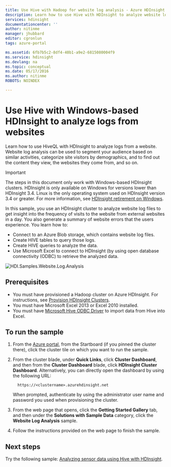 ```yaml
---
title: Use Hive with Hadoop for website log analysis - Azure HDInsight | Microsoft Docs
description: Learn how to use Hive with HDInsight to analyze website logs. You'll use a log file as input into an HDInsight table, and use HiveQL to query the data.
services: hdinsight
documentationcenter: ''
author: nitinme
manager: jhubbard
editor: cgronlun
tags: azure-portal

ms.assetid: 6fb7b5c2-8df4-40b1-a9e2-6815080004f9
ms.service: hdinsight
ms.devlang: na
ms.topic: conceptual
ms.date: 05/17/2016
ms.author: nitinme
ROBOTS: NOINDEX

---
```

# Use Hive with Windows-based HDInsight to analyze logs from websites
Learn how to use HiveQL with HDInsight to analyze logs from a website. Website log analysis can be used to segment your audience based on similar activities, categorize site visitors by demographics, and to find out the content they view, the websites they come from, and so on.

> [!IMPORTANT]
> The steps in this document only work with Windows-based HDInsight clusters. HDInsight is only available on Windows for versions lower than HDInsight 3.4. Linux is the only operating system used on HDInsight version 3.4 or greater. For more information, see [HDInsight retirement on Windows](../hdinsight-component-versioning.md#hdinsight-windows-retirement).

In this sample, you use an HDInsight cluster to analyze website log files to get insight into the frequency of visits to the website from external websites in a day. You also generate a summary of website errors that the users experience. You learn how to:

* Connect to an Azure Blob storage, which contains website log files.
* Create HIVE tables to query those logs.
* Create HIVE queries to analyze the data.
* Use Microsoft Excel to connect to HDInsight (by using open database connectivity (ODBC) to retrieve the analyzed data.

![HDI.Samples.Website.Log.Analysis](./media/apache-hive-analyze-website-log/hdinsight-weblogs-sample.png)

## Prerequisites
* You must have provisioned a Hadoop cluster on Azure HDInsight. For instructions, see [Provision HDInsight Clusters](../hdinsight-hadoop-provision-linux-clusters.md).
* You must have Microsoft Excel 2013 or Excel 2010 installed.
* You must have [Microsoft Hive ODBC Driver](http://www.microsoft.com/download/details.aspx?id=40886) to import data from Hive into Excel.

## To run the sample
1. From the [Azure portal](https://portal.azure.com/), from the Startboard (if you pinned the cluster there), click the cluster tile on which you want to run the sample.
2. From the cluster blade, under **Quick Links**, click **Cluster Dashboard**, and then from the **Cluster Dashboard** blade, click **HDInsight Cluster Dashboard**. Alternatively, you can directly open the dashboard by using the following URL:

         https://<clustername>.azurehdinsight.net

    When prompted, authenticate by using the administrator user name and password you used when provisioning the cluster.
3. From the web page that opens, click the **Getting Started Gallery** tab, and then under the **Solutions with Sample Data** category, click the **Website Log Analysis** sample.
4. Follow the instructions provided on the web page to finish the sample.

## Next steps
Try the following sample: [Analyzing sensor data using Hive with HDInsight](apache-hive-analyze-sensor-data.md).

[hdinsight-sensor-data-sample]: ../hdinsight-use-hive-sensor-data-analysis.md
